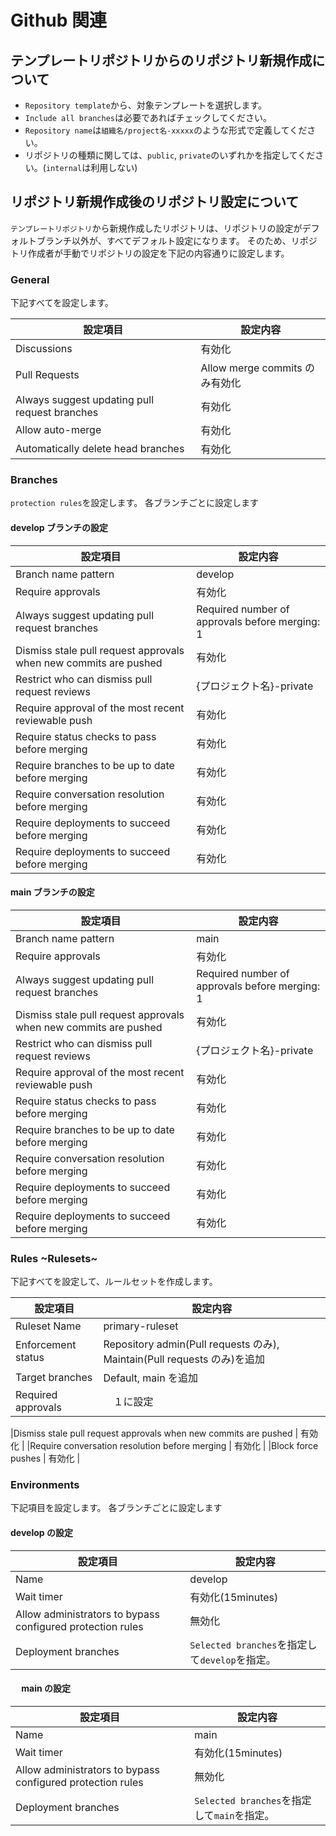 # Github 関連

## テンプレートリポジトリからのリポジトリ新規作成について

- `Repository template`から、対象テンプレートを選択します。
- `Include all branches`は必要であればチェックしてください。
- `Repository name`は`組織名/project名-xxxxx`のような形式で定義してください。
- リポジトリの種類に関しては、`public`, `private`のいずれかを指定してください。(`internal`は利用しない)

## リポジトリ新規作成後のリポジトリ設定について

`テンプレートリポジトリ`から新規作成したリポジトリは、リポジトリの設定がデフォルトブランチ以外が、すべてデフォルト設定になります。
そのため、リポジトリ作成者が手動でリポジトリの設定を下記の内容通りに設定します。

### General

下記すべてを設定します。

| 設定項目                                      | 設定内容                       |
| --------------------------------------------- | ------------------------------ |
| Discussions                                   | 有効化                         |
| Pull Requests                                 | Allow merge commits のみ有効化 |
| Always suggest updating pull request branches | 有効化                         |
| Allow auto-merge                              | 有効化                         |
| Automatically delete head branches            | 有効化                         |

### Branches

`protection rules`を設定します。
各ブランチごとに設定します

#### develop ブランチの設定

| 設定項目                                                         | 設定内容                                       |
| ---------------------------------------------------------------- | ---------------------------------------------- |
| Branch name pattern                                              | develop                                        |
| Require approvals                                                | 有効化                                         |
| Always suggest updating pull request branches                    | Required number of approvals before merging: 1 |
| Dismiss stale pull request approvals when new commits are pushed | 有効化                                         |
| Restrict who can dismiss pull request reviews                    | {プロジェクト名}-private                       |
| Require approval of the most recent reviewable push              | 有効化                                         |
| Require status checks to pass before merging                     | 有効化                                         |
| Require branches to be up to date before merging                 | 有効化                                         |
| Require conversation resolution before merging                   | 有効化                                         |
| Require deployments to succeed before merging                    | 有効化                                         |
| Require deployments to succeed before merging                    | 有効化                                         |

#### main ブランチの設定

| 設定項目                                                         | 設定内容                                       |
| ---------------------------------------------------------------- | ---------------------------------------------- |
| Branch name pattern                                              | main                                           |
| Require approvals                                                | 有効化                                         |
| Always suggest updating pull request branches                    | Required number of approvals before merging: 1 |
| Dismiss stale pull request approvals when new commits are pushed | 有効化                                         |
| Restrict who can dismiss pull request reviews                    | {プロジェクト名}-private                       |
| Require approval of the most recent reviewable push              | 有効化                                         |
| Require status checks to pass before merging                     | 有効化                                         |
| Require branches to be up to date before merging                 | 有効化                                         |
| Require conversation resolution before merging                   | 有効化                                         |
| Require deployments to succeed before merging                    | 有効化                                         |
| Require deployments to succeed before merging                    | 有効化                                         |

### Rules ~Rulesets~

下記すべてを設定して、ルールセットを作成します。

| 設定項目           | 設定内容                                                                 |
| ------------------ | ------------------------------------------------------------------------ |
| Ruleset Name       | primary-ruleset                                                          |
| Enforcement status | Repository admin(Pull requests のみ), Maintain(Pull requests のみ)を追加 |
| Target branches    | Default, main を追加                                                     |
| Required approvals | 　１に設定                                                               |

|Dismiss stale pull request approvals when new commits are pushed
| 有効化 |
|Require conversation resolution before merging
| 有効化 |
|Block force pushes
| 有効化 |

### Environments

下記項目を設定します。
各ブランチごとに設定します

#### develop の設定

| 設定項目                                                   | 設定内容                                       |
| ---------------------------------------------------------- | ---------------------------------------------- |
| Name                                                       | develop                                        |
| Wait timer                                                 | 有効化(15minutes)                              |
| Allow administrators to bypass configured protection rules | 無効化                                         |
| Deployment branches                                        | `Selected branches`を指定して`develop`を指定。 |

#### 　 main の設定

| 設定項目                                                   | 設定内容                                    |
| ---------------------------------------------------------- | ------------------------------------------- |
| Name                                                       | main                                        |
| Wait timer                                                 | 有効化(15minutes)                           |
| Allow administrators to bypass configured protection rules | 無効化                                      |
| Deployment branches                                        | `Selected branches`を指定して`main`を指定。 |
